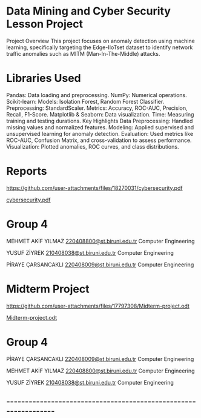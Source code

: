 # Data Mining and Cyber Security Lesson Project

Project Overview
This project focuses on anomaly detection using machine learning, specifically targeting the Edge-IIoTset dataset to identify network traffic anomalies such as MITM (Man-In-The-Middle) attacks.

# Libraries Used
Pandas: Data loading and preprocessing.
NumPy: Numerical operations.
Scikit-learn:
Models: Isolation Forest, Random Forest Classifier.
Preprocessing: StandardScaler.
Metrics: Accuracy, ROC-AUC, Precision, Recall, F1-Score.
Matplotlib & Seaborn: Data visualization.
Time: Measuring training and testing durations.
Key Highlights
Data Preprocessing: Handled missing values and normalized features.
Modeling: Applied supervised and unsupervised learning for anomaly detection.
Evaluation: Used metrics like ROC-AUC, Confusion Matrix, and cross-validation to assess performance.
Visualization: Plotted anomalies, ROC curves, and class distributions.

# Reports

https://github.com/user-attachments/files/18270031/cybersecurity.pdf

[cybersecurity.pdf](https://github.com/user-attachments/files/18270031/cybersecurity.pdf)
# Group 4 

MEHMET AKİF	YILMAZ	220408800@st.biruni.edu.tr  Computer Engineering

YUSUF	ZİYREK	210408038@st.biruni.edu.tr  Computer Engineering

PİRAYE	ÇARSANCAKLI	220408009@st.biruni.edu.tr  Computer Engineering

#  Midterm Project
https://github.com/user-attachments/files/17797308/Midterm-project.odt

[Midterm-project.odt](https://github.com/user-attachments/files/17797308/Midterm-project.odt)
# Group 4


PİRAYE	ÇARSANCAKLI	220408009@st.biruni.edu.tr  Computer Engineering

MEHMET AKİF	YILMAZ	220408800@st.biruni.edu.tr  Computer Engineering

YUSUF	ZİYREK	210408038@st.biruni.edu.tr  Computer Engineering

## ----------------------------------------------------------------

